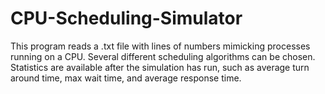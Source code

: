 # CPU-Scheduling-Simulator
This program reads a .txt file with lines of numbers mimicking processes running on a CPU.  Several different scheduling algorithms can be chosen.  Statistics are available after the simulation has run, such as average turn around time, max wait time, and average response time.
